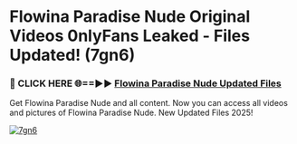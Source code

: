 # Flowina Paradise Nude Original Videos 0nlyFans Leaked - Files Updated! (7gn6)

<h3>🔴 CLICK HERE 🌐==►► <a href="https://tinyurl.com/4mcuefdz" rel="nofollow">Flowina Paradise Nude Updated Files</a></h3>

Get Flowina Paradise Nude and all content. Now you can access all videos and pictures of Flowina Paradise Nude. New Updated Files 2025!

[![7gn6](https://i.imgur.com/StAQSOY.gif)](https://tinyurl.com/4mcuefdz)

